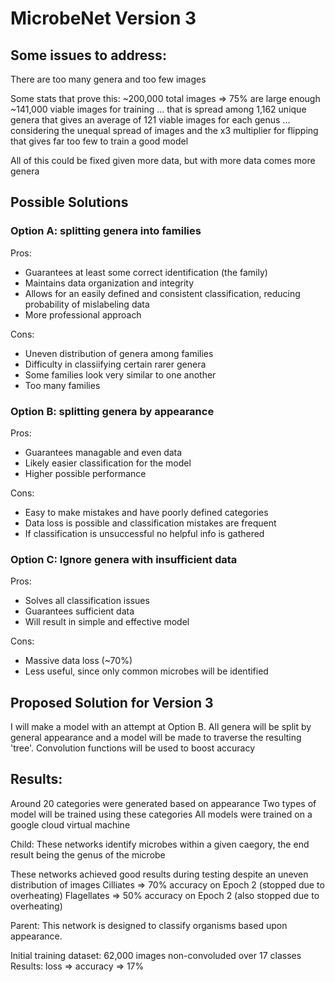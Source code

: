 
# MicrobeNet Version 3

## Some issues to address:

There are too many genera and too few images

Some stats that prove this:
~200,000 total images => 75% are large enough
~141,000 viable images for training
...
that is spread among 1,162 unique genera
that gives an average of 121 viable images for each genus
...
considering the unequal spread of images and the x3 multiplier for flipping that gives
far too few to train a good model

All of this could be fixed given more data, but with more data comes more genera

## Possible Solutions

### Option A: splitting genera into families

Pros:
* Guarantees at least some correct identification (the family)
* Maintains data organization and integrity
* Allows for an easily defined and consistent classification, reducing probability of mislabeling data
* More professional approach

Cons:
* Uneven distribution of genera among families
* Difficulty in classiifying certain rarer genera
* Some families look very similar to one another
* Too many families

### Option B: splitting genera by appearance

Pros:
* Guarantees managable and even data
* Likely easier classification for the model
* Higher possible performance

Cons:
* Easy to make mistakes and have poorly defined categories
* Data loss is possible and classification mistakes are frequent
* If classification is unsuccessful no helpful info is gathered

### Option C: Ignore genera with insufficient data

Pros:
* Solves all classification issues
* Guarantees sufficient data
* Will result in simple and effective model

Cons:
* Massive data loss (~70%)
* Less useful, since only common microbes will be identified

## Proposed Solution for Version 3

I will make a model with an attempt at Option B.
All genera will be split by general appearance and a model will be made to traverse the resulting 'tree'.
Convolution functions will be used to boost accuracy



## Results:
Around 20 categories were generated based on appearance
Two types of model will be trained using these categories
All models were trained on a google cloud virtual machine

Child:
These networks identify microbes within a given caegory, the end result being the genus of the microbe

These networks achieved good results during testing despite an uneven distribution of images
Cilliates => 70% accuracy on Epoch 2 (stopped due to overheating)
Flagellates => 50% accuracy on Epoch 2 (also stopped due to overheating)


Parent:
This network is designed to classify organisms based upon appearance.

Initial training dataset: 62,000 images non-convoluded over 17 classes
Results: loss =>   accuracy => 17%







